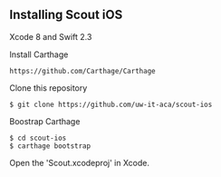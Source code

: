 ## Installing Scout iOS

Xcode 8 and Swift 2.3

Install Carthage
```
https://github.com/Carthage/Carthage
```


Clone this repository
```
$ git clone https://github.com/uw-it-aca/scout-ios
```

Boostrap Carthage
```
$ cd scout-ios
$ carthage bootstrap
```

Open the 'Scout.xcodeproj' in Xcode.
